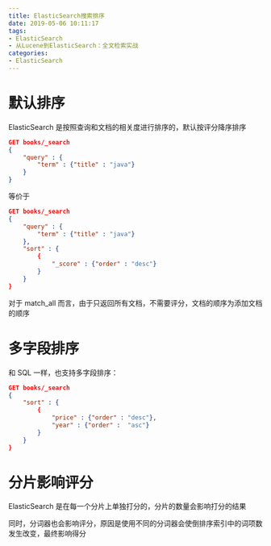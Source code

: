 ```yaml
---
title: ElasticSearch搜索排序
date: 2019-05-06 10:11:17
tags:
- ElasticSearch
- 从Lucene到ElasticSearch：全文检索实战
categories:
- ElasticSearch
---
```


# 默认排序

ElasticSearch 是按照查询和文档的相关度进行排序的，默认按评分降序排序

```json
GET books/_search
{
    "query" : {
        "term" : {"title" : "java"}
    }
}
```

等价于

```json
GET books/_search
{
    "query" : {
        "term" : {"title" : "java"}
    },
    "sort" : {
        {
            "_score" : {"order" : "desc"}
        }
    }
}
```

对于 match_all 而言，由于只返回所有文档，不需要评分，文档的顺序为添加文档的顺序

# 多字段排序

和 SQL 一样，也支持多字段排序：

```json
GET books/_search
{
    "sort" : {
        {
            "price" : {"order" : "desc"},
            "year" : {"order" :  "asc"}
        }
    }
}
```

# 分片影响评分

ElasticSearch 是在每一个分片上单独打分的，分片的数量会影响打分的结果

同时，分词器也会影响评分，原因是使用不同的分词器会使倒排序索引中的词项数发生改变，最终影响得分